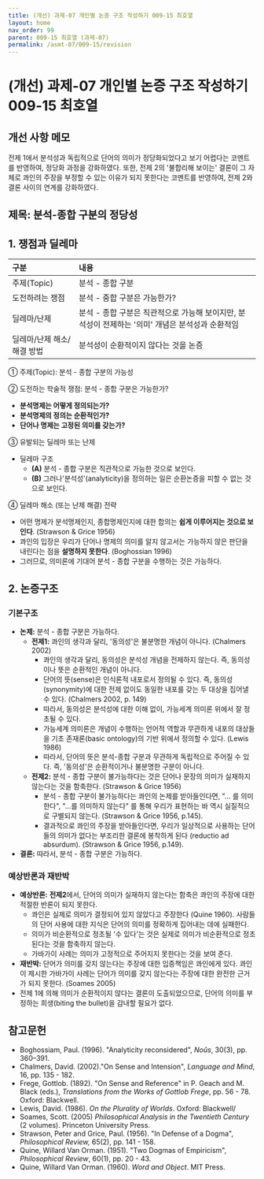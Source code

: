 ```yaml
---
title: (개선) 과제-07 개인별 논증 구조 작성하기 009-15 최호열
layout: home
nav_order: 99
parent: 009-15 최호열 (과제-07)
permalink: /asmt-07/009-15/revision
---
```


# (개선) 과제-07 개인별 논증 구조 작성하기 009-15 최호열 

## 개선 사항 메모

전제 1에서 분석성과 독립적으로 단어의 의미가 정당화되었다고 보기 어렵다는 코멘트를 반영하여, 정당화 과정을 강화하였다. 또한, 전제 2의 '불합리해 보이는' 결론이 그 자체로 콰인의 주장을 부정할 수 있는 이유가 되지 못한다는 코멘트를 반영하여, 전제 2와 결론 사이의 연계를 강화하였다. 

## 제목: 분석-종합 구분의 정당성   

## 1. 쟁점과 딜레마

| 구분              | 내용                                                       |
| :-------------- | :------------------------------------------------------- |
| 주제(Topic)       | 분석 - 종합 구분                                               |
| 도전하려는 쟁점        | 분석 - 중합 구분은 가능한가?                                        |
| 딜레마/난제          | 분석 - 종합 구분은 직관적으로 가능해 보이지만, 분석성이 전제하는 '의미' 개념은 분석성과 순환적임 |
| 딜레마/난제 해소/해결 방법 | 분석성이 순환적이지 않다는 것을 논증                                     |

① 주제(Topic): 분석 - 종합 구분의 가능성 

② 도전하는 학술적 쟁점: 분석 - 종합 구분은 가능한가? 

- **분석명제는 어떻게 정의되는가?**
- **분석명제의 정의는 순환적인가?**  
- **단어나 명제는 고정된 의미를 갖는가?**

③ 유발되는 딜레마 또는 난제

- 딜레마 구조
  - **(A)** 분석 - 종합 구분은 직관적으로 가능한 것으로 보인다. 
  - **(B)** 그러나'분석성'(analyticity)을 정의하는 일은 순환논증을 피할 수 없는 것으로 보인다. 

④ 딜레마 해소 (또는 난제 해결) 전략

- 어떤 명제가 분석명제인지, 종합명제인지에 대한 합의는 **쉽게 이루어지는 것으로 보인다**. (Strawson & Grice 1956)
- 콰인의 입장은 우리가 단어나 명제의 의미를 알지 않고서는 가능하지 않은 판단을 내린다는 점을 **설명하지 못한다**. (Boghossian 1996)
- 그러므로, 의미론에 기대어 분석 - 종합 구분을 수행하는 것은 가능하다. 

## 2. 논증구조

### 기본구조

- **논제:** 분석 - 종합 구분은 가능하다. 
  - **전제1:** 콰인의 생각과 달리, '동의성'은 불분명한 개념이 아니다. (Chalmers 2002)
    - 콰인의 생각과 달리, 동의성은 분석성 개념을 전제하지 않는다. 즉, 동의성이나 뜻은 순환적인 개념이 아니다.
    - 단어의 뜻(sense)은 인식론적 내포로서 정의될 수 있다. 즉, 동의성(synonymity)에 대한 전제 없이도 동일한 내포를 갖는 두 대상을 집어낼 수 있다. (Chalmers 2002, p. 149)
    - 따라서, 동의성은 분석성에 대한 이해 없이, 가능세계 의미론 위에서 잘 정초될 수 있다. 
    - 가능세계 의미론은 개념이 수행하는 언어적 역할과 무관하게 내포의 대상들을 기초 존재론(basic ontology)의 기반 위에서 정의할 수 있다. (Lewis 1986)
    - 따라서, 단어의 뜻은 분석-종합 구분과 무관하게 독립적으로 주어질 수 있다. 즉, '동의성'은 순환적이거나 불분명한 구분이 아니다. 
  - **전제2:** 분석 - 종합 구분이 불가능하다는 것은 단어나 문장의 의미가 실재하지 않는다는 것을 함축한다. (Strawson & Grice 1956) 
    - 분석 - 종합 구분이 불가능하다는 콰인의 논제를 받아들인다면, "... 를 의미한다", "...를 의미하지 않는다" 를 통해 우리가 표현하는 바 역시 실질적으로 구별되지 않는다. (Strawson & Grice 1956, p.145).
	- 결과적으로 콰인의 주장을 받아들인다면, 우리가 일상적으로 사용하는 단어들의 의미가 없다는 부조리한 결론에 봉착하게 된다 (reductio ad absurdum). (Strawson & Grice 1956, p.149).
- **결론:** 따라서, 분석 - 종합 구분은 가능하다. 

### 예상반론과 재반박

- **예상반론:** **전제2**에서, 단어의 의미가 실재하지 않는다는 함축은 콰인의 주장에 대한 적절한 반론이 되지 못한다. 
  - 콰인은 실제로 의미가 결정되어 있지 않았다고 주장한다 (Quine 1960). 사람들의 단어 사용에 대한 지식은 단어의 의미를 정확하게 집어내는 데에 실패한다. 
  - 의미가 비순환적으로 정초될 '수 있다'는 것은 실제로 의미가 비순환적으로 정초된다는 것을 함축하지 않는다. 
  - 가바가이 사례는 의미가 고정적으로 주어지지 못한다는 것을 보여 준다.
- **재반박:** 단어가 의미를 갖지 않는다는 주장에 대한 입증책임은 콰인에게 있다. 콰인이 제시한 가바가이 사례는 단어가 의미를 갖지 않는다는 주장에 대한 완전한 근거가 되지 못한다. (Soames 2005)
 - 전제 1에 의해 의미가 순환적이지 않다는 결론이 도출되었으므로, 단어의 의미를 부정하는 희생(biting the bullet)을 감내할 필요가 없다.

## 참고문헌

- Boghossiam, Paul. (1996). "Analyticity reconsidered", *Noûs*, 30(3), pp. 360–391.
- Chalmers, David. (2002)."On Sense and Intension", *Language and Mind*, 16, pp. 135 - 182.
- Frege, Gottlob. (1892). "On Sense and Reference" in P. Geach and M. Black (eds.), *Translations from the Works of Gottlob Frege*, pp. 56 - 78. Oxford: Blackwell.
- Lewis, David. (1986). *On the Plurality of Worlds*. Oxford: Blackwell/ 
- Soames, Scott. (2005) *Philosophical Analysis in the Twentieth Century* (2 volumes). Princeton University Press. 
- Strawson, Peter and Grice, Paul. (1956). "In Defense of a Dogma", *Philosophical Review,* 65(2), pp. 141 - 158.
- Quine, Willard Van Orman. (1951). "Two Dogmas of Empiricism", *Philosophical Review*, 60(1), pp. 20 - 43. 
- Quine, Willard Van Orman. (1960). *Word and Object*. MIT Press. 